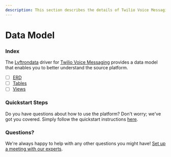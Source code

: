 ```yaml
---
description: This section describes the details of Twilio Voice Messaging ERD, Tables, and Views.
---
```


# Data Model

### Index

The  [Lyftrondata](https://www.lyftrondata.com/) driver for [Twilio Voice Messaging](https://www.lyftrondata.com/integration/business-analytics/twillio/) provides a data model that enables you to better understand the source platform.

* [ ] [ERD](erd.md)
* [ ] [Tables](tables.md)
* [ ] [Views](views.md)

### Quickstart Steps

Do you have questions about how to use the platform? Don't worry; we've got you covered. Simply follow the quickstart instructions [here](../README.md).


### Questions? <a href="#questions" id="questions"></a>

We're always happy to help with any other questions you might have! [Set up a meeting with our experts](https://www.lyftrondata.com/book-a-meeting/).

